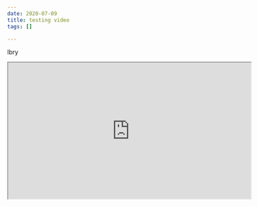 ```yaml
---
date: 2020-07-09
title: testing video
tags: []

---
```

lbry

<iframe width="560" height="315" src="https://lbry.tv/$/embed/Bladerunner2022/44fb65ca82bd8f52123ebec18dcdbc5ec5f0f87e" allowfullscreen></iframe>
